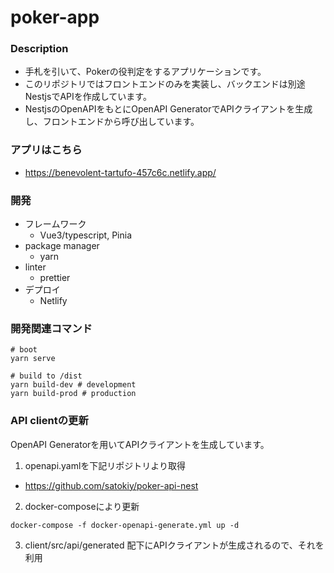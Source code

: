 # poker-app

### Description
- 手札を引いて、Pokerの役判定をするアプリケーションです。
- このリポジトリではフロントエンドのみを実装し、バックエンドは別途NestjsでAPIを作成しています。
- NestjsのOpenAPIをもとにOpenAPI GeneratorでAPIクライアントを生成し、フロントエンドから呼び出しています。

### アプリはこちら
- https://benevolent-tartufo-457c6c.netlify.app/

### 開発
- フレームワーク
  - Vue3/typescript, Pinia
- package manager
  - yarn
- linter
  - prettier
- デプロイ
  - Netlify


### 開発関連コマンド
```
# boot
yarn serve
```
```
# build to /dist
yarn build-dev # development
yarn build-prod # production
```

### API clientの更新
OpenAPI Generatorを用いてAPIクライアントを生成しています。  
1.  openapi.yamlを下記リポジトリより取得
-  https://github.com/satokiy/poker-api-nest
2. docker-composeにより更新
```
docker-compose -f docker-openapi-generate.yml up -d
```
3. client/src/api/generated 配下にAPIクライアントが生成されるので、それを利用

